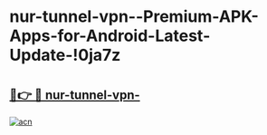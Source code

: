# nur-tunnel-vpn--Premium-APK-Apps-for-Android-Latest-Update-!0ja7z

# <h2><a href="https://34wklc.esa.edu.pl?title=nur-tunnel-vpn-&ref=0ja7z">🔗👉 🔴 nur-tunnel-vpn-</a></h2>

[![acn](https://github.com/user-attachments/assets/0f9c940e-d8b0-45ae-aac7-cd30a18b3e1c)](https://34wklc.esa.edu.pl?title=nur-tunnel-vpn-&ref=0ja7z)

